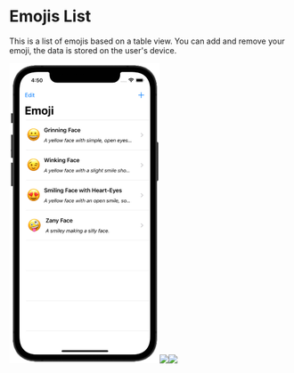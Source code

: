 # Emojis List

This is a list of emojis based on a table view. You can add and remove your emoji, the data is stored on the user's device.

<img src="https://github.com/lgreydev/EmojisList/blob/master/EmojisList-2/Screenshots/screenshot-001.jpg" width="270"><img src="https://github.com/lgreydev/EmojisList-2/blob/master/EmojisList-2/Screenshots/screenshot-002.jpg" width="270"><img src="https://github.com/lgreydev/EmojisList-2/blob/master/EmojisList-2/Screenshots/screenshot-003.jpg" width="270">
